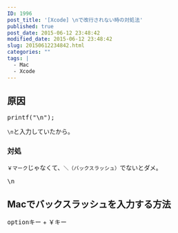 ```yaml
---
ID: 1996
post_title: '[Xcode] \nで改行されない時の対処法'
published: true
post_date: 2015-06-12 23:48:42
modified_date: 2015-06-12 23:48:42
slug: 20150612234842.html
categories: ""
tags: |
  - Mac
  - Xcode
---
```

<h2>原因</h2>
<pre>printf("\n");</pre>

<p><code>\n</code>と入力していたから。</p>

<h3>対処</h3>
<p><code>￥マーク</code>じゃなくて、<code>＼（バックスラッシュ）</code>でないとダメ。</p>

<pre>\n</pre>

<h2>Macでバックスラッシュを入力する方法</h2>
<p><kbd>optionキー</kbd> + <kbd>￥キー</kbd></p>